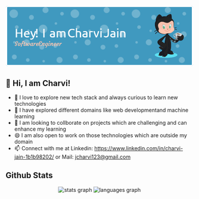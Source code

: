 <img src="https://raw.githubusercontent.com/charvi-jain/charvi-jain/master/Github Header.png">

## 👋 Hi, I am Charvi! 

- 🔭 I love to explore new tech stack and always curious to learn new technologies
- 🌱 I have explored different domains like web developmentand machine learning
- 👯 I am looking to collborate on projects which are challenging and can enhance my learning
- 😄 I am also open to work on those technologies which are outside my domain
- 📫 Connect with me at Linkedin: https://www.linkedin.com/in/charvi-jain-1b1b98202/ or Mail: jcharvi123@gmail.com

## Github Stats


<div align="center">
  <img src="https://github-readme-stats.vercel.app/api?username=charvi-jain&hide_title=false&hide_rank=false&show_icons=true&include_all_commits=true&count_private=true&disable_animations=false&theme=dracula&locale=en&hide_border=false" height="150" alt="stats graph"  />
  <img src="https://github-readme-stats.vercel.app/api/top-langs?username=charvi-jain&locale=en&hide_title=false&layout=compact&card_width=320&langs_count=5&theme=dracula&hide_border=false" height="150" alt="languages graph"  />
</div>


